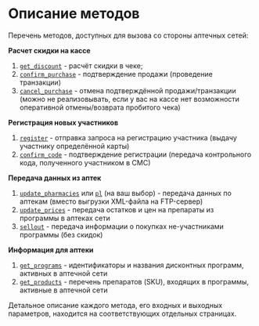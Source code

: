 # Описание методов

Перечень методов, доступных для вызова со стороны аптечных сетей:

**Расчет скидки на кассе**

1. [`get_discount`](get_discount.md) - расчёт скидки в чеке;
2. [`confirm_purchase`](confirm_purchase.md) - подтверждение продажи (проведение транзакции)
3. [`cancel_purchase`](cancel_puchase.md) - отмена подтверждённой продажи/транзакции (можно не реализовывать, если у вас на кассе нет возможности оперативной отмены/возврата пробитого чека)

**Регистрация новых участников**

1. [`register`](register.md) - отправка запроса на регистрацию участника (выдачу участнику определённой карты)
2. [`confirm_code`](confirm_code.md) - подтверждение регистрации (передача контрольного кода, полученного участником в СМС)

**Передача данных из аптек**

1. [`update_pharmacies`](update_pharmacies.md) или [`pl`](pl.md) (на ваш выбор) - передача данных по аптекам (вместо выгрузки XML-файла на FTP-сервер)
2. [`update_prices`](update_prices.md) - передача остатков и цен на препараты из программы в аптеках сети
3. [`sellout`](sellout.md) - передача информации о покупках не-участниками программы (без скидок)

**Информация для аптеки**

1. [`get_programs`](get_programs.md) - идентификаторы и названия дисконтных программ, активных в аптечной сети
2. [`get_products`](get_products.md) - перечень препаратов (SKU), входящих в программы, активные в аптечной сети

Детальное описание каждого метода, его входных и выходных параметров, находится на соответствующих отдельных страницах.